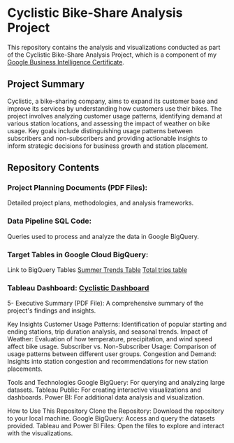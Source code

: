 # Cyclistic Bike-Share Analysis Project
This repository contains the analysis and visualizations conducted as part of the Cyclistic Bike-Share Analysis Project, which is a component of my [Google Business Intelligence Certificate](https://coursera.org/share/c4f4857aeaf61150279d9e74d63276fa).

## Project Summary
Cyclistic, a bike-sharing company, aims to expand its customer base and improve its services by understanding how customers use their bikes. The project involves analyzing customer usage patterns, identifying demand at various station locations, and assessing the impact of weather on bike usage. Key goals include distinguishing usage patterns between subscribers and non-subscribers and providing actionable insights to inform strategic decisions for business growth and station placement.

## Repository Contents
### Project Planning Documents (PDF Files): 
Detailed project plans, methodologies, and analysis frameworks.
### Data Pipeline SQL Code: 
Queries used to process and analyze the data in Google BigQuery.
### Target Tables in Google Cloud BigQuery: 
Link to BigQuery Tables 
[Summer Trends Table](https://console.cloud.google.com/bigquery?project=cyclistic-nyc-zip-codes&ws=!1m5!1m4!4m3!1scyclistic-nyc-zip-codes!2scyclistic_project!3sSummer%2520Trends)
[Total trips table](https://console.cloud.google.com/bigquery?project=cyclistic-nyc-zip-codes&ws=!1m5!1m4!4m3!1scyclistic-nyc-zip-codes!2scyclistic_project!3stotal%2520trips%2520table-cyclistic%2520project)
### Tableau Dashboard: [Cyclistic Dashboard](https://public.tableau.com/app/profile/ahmdlx/viz/CyclisticProject_17088918886290/Cyclistic)
5- Executive Summary (PDF File): A comprehensive summary of the project's findings and insights.

Key Insights
Customer Usage Patterns: Identification of popular starting and ending stations, trip duration analysis, and seasonal trends.
Impact of Weather: Evaluation of how temperature, precipitation, and wind speed affect bike usage.
Subscriber vs. Non-Subscriber Usage: Comparison of usage patterns between different user groups.
Congestion and Demand: Insights into station congestion and recommendations for new station placements.

Tools and Technologies
Google BigQuery: For querying and analyzing large datasets.
Tableau Public: For creating interactive visualizations and dashboards.
Power BI: For additional data analysis and visualization.

How to Use This Repository
Clone the Repository: Download the repository to your local machine.
Google BigQuery: Access and query the datasets provided.
Tableau and Power BI Files: Open the files to explore and interact with the visualizations.
